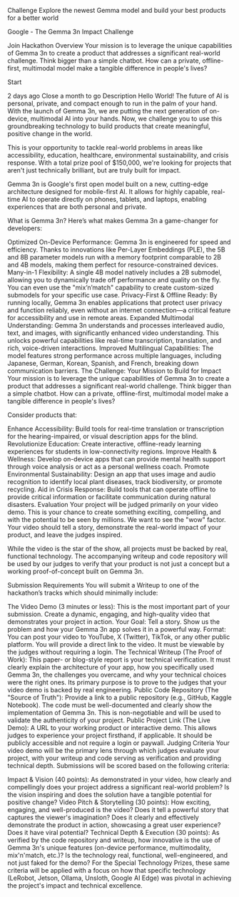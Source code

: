Challenge
Explore the newest Gemma model and build your best products for a better world


Google - The Gemma 3n Impact Challenge

Join Hackathon
Overview
Your mission is to leverage the unique capabilities of Gemma 3n to create a product that addresses a significant real-world challenge. Think bigger than a simple chatbot. How can a private, offline-first, multimodal model make a tangible difference in people's lives?

Start

2 days ago
Close
a month to go
Description
Hello World! The future of AI is personal, private, and compact enough to run in the palm of your hand. With the launch of Gemma 3n, we are putting the next generation of on-device, multimodal AI into your hands. Now, we challenge you to use this groundbreaking technology to build products that create meaningful, positive change in the world.

This is your opportunity to tackle real-world problems in areas like accessibility, education, healthcare, environmental sustainability, and crisis response. With a total prize pool of $150,000, we're looking for projects that aren't just technically brilliant, but are truly built for impact.

Gemma 3n is Google's first open model built on a new, cutting-edge architecture designed for mobile-first AI. It allows for highly capable, real-time AI to operate directly on phones, tablets, and laptops, enabling experiences that are both personal and private.

What is Gemma 3n?
Here’s what makes Gemma 3n a game-changer for developers:

Optimized On-Device Performance: Gemma 3n is engineered for speed and efficiency. Thanks to innovations like Per-Layer Embeddings (PLE), the 5B and 8B parameter models run with a memory footprint comparable to 2B and 4B models, making them perfect for resource-constrained devices.
Many-in-1 Flexibility: A single 4B model natively includes a 2B submodel, allowing you to dynamically trade off performance and quality on the fly. You can even use the "mix’n’match" capability to create custom-sized submodels for your specific use case.
Privacy-First & Offline Ready: By running locally, Gemma 3n enables applications that protect user privacy and function reliably, even without an internet connection—a critical feature for accessibility and use in remote areas.
Expanded Multimodal Understanding: Gemma 3n understands and processes interleaved audio, text, and images, with significantly enhanced video understanding. This unlocks powerful capabilities like real-time transcription, translation, and rich, voice-driven interactions.
Improved Multilingual Capabilities: The model features strong performance across multiple languages, including Japanese, German, Korean, Spanish, and French, breaking down communication barriers.
The Challenge: Your Mission to Build for Impact
Your mission is to leverage the unique capabilities of Gemma 3n to create a product that addresses a significant real-world challenge. Think bigger than a simple chatbot. How can a private, offline-first, multimodal model make a tangible difference in people's lives?

Consider products that:

Enhance Accessibility: Build tools for real-time translation or transcription for the hearing-impaired, or visual description apps for the blind.
Revolutionize Education: Create interactive, offline-ready learning experiences for students in low-connectivity regions.
Improve Health & Wellness: Develop on-device apps that can provide mental health support through voice analysis or act as a personal wellness coach.
Promote Environmental Sustainability: Design an app that uses image and audio recognition to identify local plant diseases, track biodiversity, or promote recycling.
Aid in Crisis Response: Build tools that can operate offline to provide critical information or facilitate communication during natural disasters.
Evaluation
Your project will be judged primarily on your video demo. This is your chance to create something exciting, compelling, and with the potential to be seen by millions. We want to see the "wow" factor. Your video should tell a story, demonstrate the real-world impact of your product, and leave the judges inspired.

While the video is the star of the show, all projects must be backed by real, functional technology. The accompanying writeup and code repository will be used by our judges to verify that your product is not just a concept but a working proof-of-concept built on Gemma 3n.

Submission Requirements
You will submit a Writeup to one of the hackathon’s tracks which should minimally include:

The Video Demo (3 minutes or less): This is the most important part of your submission. Create a dynamic, engaging, and high-quality video that demonstrates your project in action.
Your Goal: Tell a story. Show us the problem and how your Gemma 3n app solves it in a powerful way.
Format: You can post your video to YouTube, X (Twitter), TikTok, or any other public platform. You will provide a direct link to the video. It must be viewable by the judges without requiring a login.
The Technical Writeup (The Proof of Work): This paper- or blog-style report is your technical verification. It must clearly explain the architecture of your app, how you specifically used Gemma 3n, the challenges you overcame, and why your technical choices were the right ones. Its primary purpose is to prove to the judges that your video demo is backed by real engineering.
Public Code Repository (The "Source of Truth"): Provide a link to a public repository (e.g., GitHub, Kaggle Notebook). The code must be well-documented and clearly show the implementation of Gemma 3n. This is non-negotiable and will be used to validate the authenticity of your project.
Public Project Link (The Live Demo): A URL to your working product or interactive demo. This allows judges to experience your project firsthand, if applicable. It should be publicly accessible and not require a login or paywall.
Judging Criteria
Your video demo will be the primary lens through which judges evaluate your project, with your writeup and code serving as verification and providing technical depth. Submissions will be scored based on the following criteria:

Impact & Vision (40 points): As demonstrated in your video, how clearly and compellingly does your project address a significant real-world problem? Is the vision inspiring and does the solution have a tangible potential for positive change?
Video Pitch & Storytelling (30 points): How exciting, engaging, and well-produced is the video? Does it tell a powerful story that captures the viewer's imagination? Does it clearly and effectively demonstrate the product in action, showcasing a great user experience? Does it have viral potential?
Technical Depth & Execution (30 points): As verified by the code repository and writeup, how innovative is the use of Gemma 3n's unique features (on-device performance, multimodality, mix'n'match, etc.)? Is the technology real, functional, well-engineered, and not just faked for the demo?
For the Special Technology Prizes, these same criteria will be applied with a focus on how that specific technology (LeRobot, Jetson, Ollama, Unsloth, Google AI Edge) was pivotal in achieving the project's impact and technical excellence.
